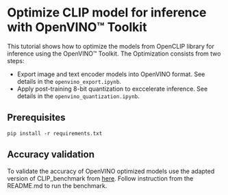# Optimize CLIP model for inference with OpenVINO™ Toolkit
This tutorial shows how to optimize the models from OpenCLIP library for inference using the OpenVINO™ Toolkit.
The Optimization consists from two steps:
* Export image and text encoder models into OpenVINO format. See details in the `openvino_export.ipynb`.
* Apply post-training 8-bit quantization to exccelerate inference. See details in the `openvino_quantization.ipynb`.

## Prerequisites
```
pip install -r requirements.txt
```

## Accuracy validation
To validate the accuracy of OpenVINO optimized models use the adapted version of CLIP_benchmark from [here](https://github.com/AlexKoff88/CLIP_benchmark/tree/openvino_alt). Follow instruction from the README.md to run the benchmark.